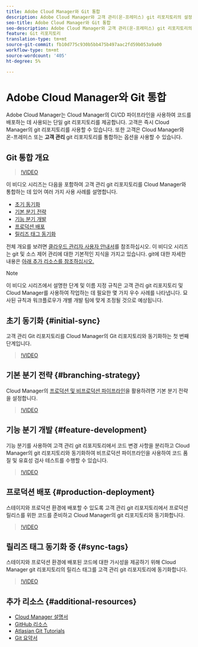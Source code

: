 ```yaml
---
title: Adobe Cloud Manager와 Git 통합
description: Adobe Cloud Manager와 고객 관리(온-프레미스) git 리포지토리의 설정 및 통합을 단계별로 살펴보는 비디오 시리즈입니다.
seo-title: Adobe Cloud Manager와 Git 통합
seo-description: Adobe Cloud Manager와 고객 관리(온-프레미스) git 리포지토리의 설정 및 통합을 단계별로 살펴보는 비디오 시리즈입니다.
feature: Git 리포지토리
translation-type: tm+mt
source-git-commit: fb10d775c930b5bb475b497aac2fd59b053a9a00
workflow-type: tm+mt
source-wordcount: '405'
ht-degree: 5%

---
```



# Adobe Cloud Manager와 Git 통합

Adobe Cloud Manager는 Cloud Manager의 CI/CD 파이프라인을 사용하여 코드를 배포하는 데 사용되는 단일 git 리포지토리를 제공합니다. 고객은 즉시 Cloud Manager의 git 리포지토리를 사용할 수 있습니다. 또한 고객은 Cloud Manager와 온-프레미스 또는 **고객 관리** git 리포지토리를 통합하는 옵션을 사용할 수 있습니다.

## Git 통합 개요

>[!VIDEO](https://video.tv.adobe.com/v/28710/)

이 비디오 시리즈는 다음을 포함하여 고객 관리 git 리포지토리를 Cloud Manager와 통합하는 데 있어 여러 가지 사용 사례를 설명합니다.

* [초기 동기화](#initial-sync)
* [기본 분기 전략](#branching-strategy)
* [기능 분기 개발](#feature-development)
* [프로덕션 배포](#production-deployment)
* [릴리즈 태그 동기화](#sync-tags)

전체 개요를 보려면 [클라우드 관리자 사용자 안내서](https://docs.adobe.com/content/help/ko-KR/experience-manager-cloud-manager/using/introduction-to-cloud-manager.html)를 참조하십시오. 이 비디오 시리즈는 git 및 소스 제어 관리에 대한 기본적인 지식을 가지고 있습니다. git에 대한 자세한 내용은 [아래 추가 리소스를 참조하십시오.](#additional-resources)

>[!NOTE]
>
> 이 비디오 시리즈에서 설명한 단계 및 이름 지정 규칙은 고객 관리 git 리포지토리 및 Cloud Manager를 사용하여 작업하는 데 필요한 몇 가지 우수 사례를 나타냅니다. 묘사된 규칙과 워크플로우가 개별 개발 팀에 맞게 조정될 것으로 예상됩니다.

## 초기 동기화 {#initial-sync}

고객 관리 Git 리포지토리를 Cloud Manager의 Git 리포지토리와 동기화하는 첫 번째 단계입니다.

>[!VIDEO](https://video.tv.adobe.com/v/28711/?quality=12)

## 기본 분기 전략 {#branching-strategy}

Cloud Manager의 [프로덕션 및 비프로덕션 파이프라인](https://docs.adobe.com/content/help/en/experience-manager-cloud-manager/using/how-to-use/configuring-pipeline.html)을 활용하려면 기본 분기 전략을 설정합니다.

>[!VIDEO](https://video.tv.adobe.com/v/28712/?quality=12)

## 기능 분기 개발 {#feature-development}

기능 분기를 사용하여 고객 관리 git 리포지토리에서 코드 변경 사항을 분리하고 Cloud Manager의 git 리포지토리와 동기화하여 비프로덕션 파이프라인을 사용하여 코드 품질 및 유효성 검사 테스트를 수행할 수 있습니다.

>[!VIDEO](https://video.tv.adobe.com/v/28723/?quality=12)

## 프로덕션 배포 {#production-deployment}

스테이지와 프로덕션 환경에 배포할 수 있도록 고객 관리 git 리포지토리에서 프로덕션 릴리스를 위한 코드를 준비하고 Cloud Manager의 git 리포지토리와 동기화합니다.

>[!VIDEO](https://video.tv.adobe.com/v/28724/?quality=12)

## 릴리즈 태그 동기화 중 {#sync-tags}

스테이지와 프로덕션 환경에 배포된 코드에 대한 가시성을 제공하기 위해 Cloud Manager git 리포지토리의 릴리스 태그를 고객 관리 git 리포지토리에 동기화합니다.

>[!VIDEO](https://video.tv.adobe.com/v/28725/?quality=12)

## 추가 리소스 {#additional-resources}

* [Cloud Manager 설명서](https://docs.adobe.com/content/help/en/experience-manager-cloud-manager/using/introduction-to-cloud-manager.html)
* [GitHub 리소스](https://try.github.io)
* [Atlasian Git Tutorials](https://www.atlassian.com/git/tutorials/what-is-version-control)
* [Git 요약서](https://education.github.com/git-cheat-sheet-education.pdf)